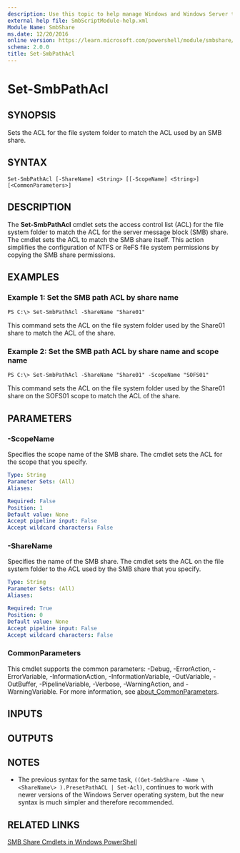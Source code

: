 ```yaml
---
description: Use this topic to help manage Windows and Windows Server technologies with Windows PowerShell.
external help file: SmbScriptModule-help.xml
Module Name: SmbShare
ms.date: 12/20/2016
online version: https://learn.microsoft.com/powershell/module/smbshare/set-smbpathacl?view=windowsserver2019-ps&wt.mc_id=ps-gethelp
schema: 2.0.0
title: Set-SmbPathAcl
---
```


# Set-SmbPathAcl

## SYNOPSIS
Sets the ACL for the file system folder to match the ACL used by an SMB share.

## SYNTAX

```
Set-SmbPathAcl [-ShareName] <String> [[-ScopeName] <String>] [<CommonParameters>]
```

## DESCRIPTION
The **Set-SmbPathAcl** cmdlet sets the access control list (ACL) for the file system folder to match the ACL for the server message block (SMB) share.
The cmdlet sets the ACL to match the SMB share itself.
This action simplifies the configuration of NTFS or ReFS file system permissions by copying the SMB share permissions.

## EXAMPLES

### Example 1: Set the SMB path ACL by share name
```
PS C:\> Set-SmbPathAcl -ShareName "Share01"
```

This command sets the ACL on the file system folder used by the Share01 share to match the ACL of the share.

### Example 2: Set the SMB path ACL by share name and scope name
```
PS C:\> Set-SmbPathAcl -ShareName "Share01" -ScopeName "SOFS01"
```

This command sets the ACL on the file system folder used by the Share01 share on the SOFS01 scope to match the ACL of the share.

## PARAMETERS

### -ScopeName
Specifies the scope name of the SMB share.
The cmdlet sets the ACL for the scope that you specify.

```yaml
Type: String
Parameter Sets: (All)
Aliases: 

Required: False
Position: 1
Default value: None
Accept pipeline input: False
Accept wildcard characters: False
```

### -ShareName
Specifies the name of the SMB share.
The cmdlet sets the ACL on the file system folder to the ACL used by the SMB share that you specify.

```yaml
Type: String
Parameter Sets: (All)
Aliases: 

Required: True
Position: 0
Default value: None
Accept pipeline input: False
Accept wildcard characters: False
```

### CommonParameters
This cmdlet supports the common parameters: -Debug, -ErrorAction, -ErrorVariable, -InformationAction, -InformationVariable, -OutVariable, -OutBuffer, -PipelineVariable, -Verbose, -WarningAction, and -WarningVariable. For more information, see [about_CommonParameters](https://go.microsoft.com/fwlink/?LinkID=113216).

## INPUTS

## OUTPUTS

## NOTES
* The previous syntax for the same task, `((Get-SmbShare -Name \<ShareName\> ).PresetPathACL | Set-Acl)`, continues to work with newer versions of the Windows Server operating system, but the new syntax is much simpler and therefore recommended.

## RELATED LINKS

[SMB Share Cmdlets in Windows PowerShell](./smbshare.md)

